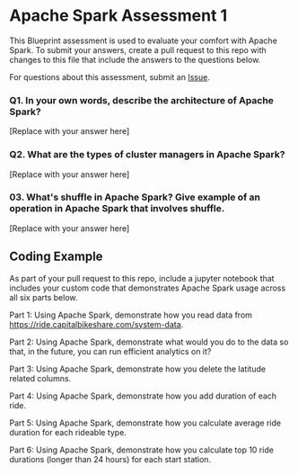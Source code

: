 # Apache Spark Assessment 1
This Blueprint assessment is used to evaluate your comfort with Apache Spark. To submit your answers, create a pull request to this repo with changes to this file that include the answers to the questions below.

For questions about this assessment, submit an [Issue](https://github.com/BlueprintTechnologies/blueprint-tech-assessments/issues). 


### Q1. In your own words, describe the architecture of Apache Spark?

[Replace with your answer here]

### Q2. What are the types of cluster managers in Apache Spark?

[Replace with your answer here]

### 03. What's shuffle in Apache Spark? Give example of an operation in Apache Spark that involves shuffle.

[Replace with your answer here]

## Coding Example
As part of your pull request to this repo, include a jupyter notebook that includes your custom code that demonstrates Apache Spark usage across all six parts below.

Part 1: Using Apache Spark, demonstrate how you read data from https://ride.capitalbikeshare.com/system-data.

Part 2: Using Apache Spark, demonstrate what would you do to the data so that, in the future, you can run efficient analytics on it?

Part 3: Using Apache Spark, demonstrate how you delete the latitude related columns.

Part 4: Using Apache Spark, demonstrate how you add duration of each ride.

Part 5: Using Apache Spark, demonstrate how you calculate average ride duration for each rideable type.

Part 6: Using Apache Spark, demonstrate how you calculate top 10 ride durations (longer than 24 hours) for each start station.
